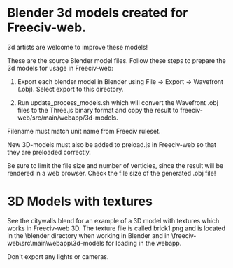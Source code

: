 Blender 3d models created for Freeciv-web.
==========================================

3d artists are welcome to improve these models!

These are the source Blender model files. Follow these steps to prepare
the 3d models for usage in Freeciv-web:

1. Export each blender model in Blender using File -> Export -> Wavefront (.obj). Select export to this directory.

2. Run update_process_models.sh which will convert the Wavefront .obj files to the Three.js binary format and copy the result to freeciv-web/src/main/webapp/3d-models.

Filename must match unit name from Freeciv ruleset.

New 3D-models must also be added to preload.js in Freeciv-web so that they are preloaded correctly.

Be sure to limit the file size and number of verticies, since the result
will be rendered in a web browser. Check the file size of the generated .obj file! 




3D Models with textures
=======================

See the citywalls.blend for an example of a 3D model with textures which works in Freeciv-web 3D. 
The texture file is called brick1.png and is located in the \blender directory when working in Blender and in \freeciv-web\src\main\webapp\3d-models for loading in the webapp.

Don't export any lights or cameras.
